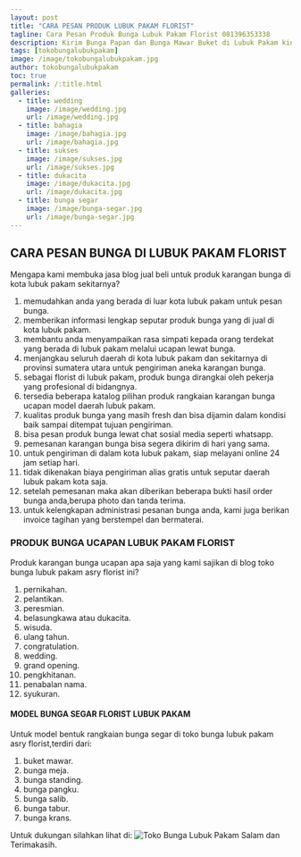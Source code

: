 ```yaml
---
layout: post
title: "CARA PESAN PRODUK LUBUK PAKAM FLORIST"
tagline: Cara Pesan Produk Bunga Lubuk Pakam Florist 081396353338
description: Kirim Bunga Papan dan Bunga Mawar Buket di Lubuk Pakam kini semakin mudah dan simpel karena hadirnya salah satu florist lubuk pakam terbaik.
tags: [tokobungalubukpakam]
image: /image/tokobungalubukpakam.jpg
author: tokobungalubukpakam
toc: true
permalink: /:title.html
galleries:
  - title: wedding
    image: /image/wedding.jpg
    url: /image/wedding.jpg
  - title: bahagia
    image: /image/bahagia.jpg
    url: /image/bahagia.jpg
  - title: sukses
    image: /image/sukses.jpg
    url: /image/sukses.jpg
  - title: dukacita
    image: /image/dukacita.jpg
    url: /image/dukacita.jpg
  - title: bunga segar
    image: /image/bunga-segar.jpg
    url: /image/bunga-segar.jpg
---
```


## CARA PESAN BUNGA DI LUBUK PAKAM FLORIST
Mengapa kami membuka jasa blog jual beli untuk produk karangan bunga di kota lubuk pakam sekitarnya?
1. memudahkan anda yang berada di luar kota lubuk pakam untuk pesan bunga.
2. memberikan informasi lengkap seputar produk bunga yang di jual di kota lubuk pakam.
3. membantu anda menyampaikan rasa simpati kepada orang terdekat yang berada di lubuk pakam melalui ucapan lewat bunga.
4. menjangkau seluruh daerah di kota lubuk pakam dan sekitarnya di provinsi sumatera utara untuk pengiriman aneka karangan bunga.
5. sebagai florist di lubuk pakam, produk bunga dirangkai oleh pekerja yang profesional di bidangnya.
6. tersedia beberapa katalog pilihan produk rangkaian karangan bunga ucapan model daerah lubuk pakam.
7. kualitas produk bunga yang masih fresh dan bisa dijamin dalam kondisi baik sampai ditempat tujuan pengiriman.
8. bisa pesan produk bunga lewat chat sosial media seperti whatsapp.
9. pemesanan karangan bunga bisa segera dikirim di hari yang sama.
10. untuk pengiriman di dalam kota lubuk pakam, siap melayani online 24 jam setiap hari.
11. tidak dikenakan biaya pengiriman alias gratis untuk seputar daerah lubuk pakam kota saja.
12. setelah pemesanan maka akan diberikan beberapa bukti hasil order bunga anda,berupa photo dan tanda terima.
13. untuk kelengkapan administrasi pesanan bunga anda, kami juga berikan invoice tagihan yang berstempel dan bermaterai.

### PRODUK BUNGA UCAPAN LUBUK PAKAM FLORIST
Produk karangan bunga ucapan apa saja yang kami sajikan di blog toko bunga lubuk pakam asry florist ini?
1. pernikahan.
2. pelantikan.
3. peresmian.
4. belasungkawa atau dukacita.
5. wisuda.
6. ulang tahun.
7. congratulation.
8. wedding.
9. grand opening.
10. pengkhitanan.
11. penabalan nama.
12. syukuran.

#### MODEL BUNGA SEGAR FLORIST LUBUK PAKAM
Untuk model bentuk rangkaian bunga segar di toko bunga lubuk pakam asry florist,terdiri dari:
1. buket mawar.
2. bunga meja.
3. bunga standing.
4. bunga pangku.
5. bunga salib.
6. bunga tabur.
7. bunga krans.

Untuk dukungan silahkan lihat di:
![Toko Bunga Lubuk Pakam](https://www.bungabuket.com/toko-bunga-lubuk-pakam/)
Salam dan Terimakasih.

